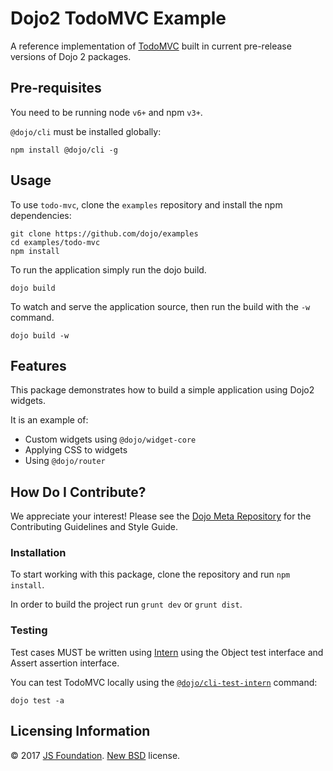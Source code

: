 # Dojo2 TodoMVC Example

A reference implementation of [TodoMVC](http://todomvc.com/) built in current pre-release versions of Dojo 2 packages.

## Pre-requisites

You need to be running node `v6+` and npm `v3+`.

`@dojo/cli` must be installed globally:

```shell
npm install @dojo/cli -g
```

## Usage

To use `todo-mvc`, clone the `examples` repository and install the npm dependencies:

```shell
git clone https://github.com/dojo/examples
cd examples/todo-mvc
npm install
```

To run the application simply run the dojo build.

```
dojo build
```

To watch and serve the application source, then run the build with the `-w` command.

```
dojo build -w
```

## Features

This package demonstrates how to build a simple application using Dojo2 widgets.

It is an example of:

* Custom widgets using `@dojo/widget-core`
* Applying CSS to widgets 
* Using `@dojo/router`

## How Do I Contribute?

We appreciate your interest!  Please see the [Dojo Meta Repository](https://github.com/dojo/meta#readme) for the
Contributing Guidelines and Style Guide.

### Installation

To start working with this package, clone the repository and run `npm install`.

In order to build the project run `grunt dev` or `grunt dist`.

### Testing

Test cases MUST be written using [Intern](https://theintern.github.io) using the Object test interface and Assert assertion interface.

You can test TodoMVC locally using the [`@dojo/cli-test-intern`](https://github.com/dojo/cli-test-intern) command:

```shell
dojo test -a
```

## Licensing Information

© 2017 [JS Foundation](https://js.foundation/). [New BSD](http://opensource.org/licenses/BSD-3-Clause) license.
